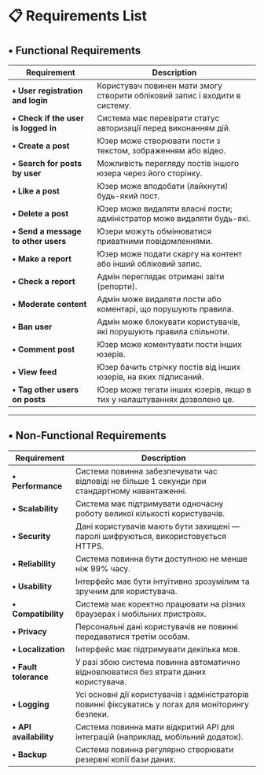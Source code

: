 # 📋 Requirements List 

## • Functional Requirements

| Requirement | Description |
|--------------|-------------|
| **• User registration and login** | Користувач повинен мати змогу створити обліковий запис і входити в систему. |
| **• Check if the user is logged in** | Система має перевіряти статус авторизації перед виконанням дій. |
| **• Create a post** | Юзер може створювати пости з текстом, зображенням або відео. |
| **• Search for posts by user** | Можливість перегляду постів іншого юзера через його сторінку. |
| **• Like a post** | Юзер може вподобати (лайкнути) будь-який пост. |
| **• Delete a post** | Юзер може видаляти власні пости; адміністратор може видаляти будь-які. |
| **• Send a message to other users** | Юзери можуть обмінюватися приватними повідомленнями. |
| **• Make a report** | Юзер може подати скаргу на контент або інший обліковий запис. |
| **• Check a report** | Адмін переглядає отримані звіти (репорти). |
| **• Moderate content** | Адмін може видаляти пости або коментарі, що порушують правила. |
| **• Ban user** | Адмін може блокувати користувачів, які порушують правила спільноти. |
| **• Comment post** | Юзер може коментувати пости інших юзерів. |
| **• View feed** | Юзер бачить стрічку постів від інших юзерів, на яких підписаний. |
| **• Tag other users on posts** | Юзер може тегати інших юзерів, якщо в тих у налаштуваннях дозволено це. |

---

## • Non-Functional Requirements

| Requirement | Description |
|--------------|-------------|
| **• Performance** | Система повинна забезпечувати час відповіді не більше 1 секунди при стандартному навантаженні. |
| **• Scalability** | Система має підтримувати одночасну роботу великої кількості користувачів. |
| **• Security** | Дані користувачів мають бути захищені — паролі шифруються, використовується HTTPS. |
| **• Reliability** | Система повинна бути доступною не менше ніж 99% часу. |
| **• Usability** | Інтерфейс має бути інтуїтивно зрозумілим та зручним для користувача. |
| **• Compatibility** | Система має коректно працювати на різних браузерах і мобільних пристроях. |
| **• Privacy** | Персональні дані користувачів не повинні передаватися третім особам. |
| **• Localization** | Інтерфейс має підтримувати декілька мов. |
| **• Fault tolerance** | У разі збою система повинна автоматично відновлюватися без втрати даних користувача. |
| **• Logging** | Усі основні дії користувачів і адміністраторів повинні фіксуватись у логах для моніторингу безпеки. |
| **• API availability** | Система повинна мати відкритий API для інтеграцій (наприклад, мобільний додаток). |
| **• Backup** | Система повинна регулярно створювати резервні копії бази даних. |
